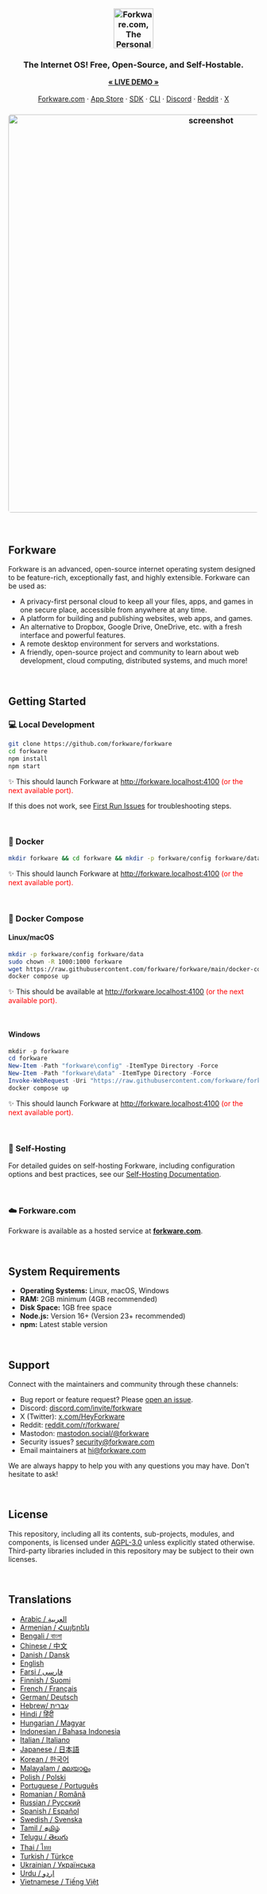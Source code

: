 <h3 align="center"><img width="80" alt="Forkware.com, The Personal Cloud Computer: All your files, apps, and games in one place accessible from anywhere at any time." src="https://assets.forkware.site/forkware-logo.png"></h3>

<h3 align="center">The Internet OS! Free, Open-Source, and Self-Hostable.</h3>

<p align="center">
    <a href="https://forkware.com/?ref=github.com"><strong>« LIVE DEMO »</strong></a>
    <br />
    <br />
    <a href="https://forkware.com/?ref=github.com">Forkware.com</a>
    ·
    <a href="https://forkware.com/app/app-center">App Store</a>
    ·
    <a href="https://docs.forkware.com" target="_blank">SDK</a>
    ·
    <a href="https://github.com/forkware/forkware-cli" target="_blank">CLI</a>
    ·
    <a href="https://discord.com/invite/forkware">Discord</a>
    ·
    <a href="https://reddit.com/r/forkware">Reddit</a>
    ·
    <a href="https://twitter.com/HeyForkware">X</a>
</p>

<h3 align="center"><img width="800" style="border-radius:5px;" alt="screenshot" src="https://assets.forkware.site/forkware.com-screenshot.webp"></h3>

<br/>

## Forkware

Forkware is an advanced, open-source internet operating system designed to be feature-rich, exceptionally fast, and highly extensible. Forkware can be used as:

- A privacy-first personal cloud to keep all your files, apps, and games in one secure place, accessible from anywhere at any time.
- A platform for building and publishing websites, web apps, and games.
- An alternative to Dropbox, Google Drive, OneDrive, etc. with a fresh interface and powerful features.
- A remote desktop environment for servers and workstations.
- A friendly, open-source project and community to learn about web development, cloud computing, distributed systems, and much more!

<br/>

## Getting Started

### 💻 Local Development

```bash
git clone https://github.com/forkware/forkware
cd forkware
npm install
npm start
```
✨ This should launch Forkware at 
<font color="red"> http://forkware.localhost:4100 (or the next available port). </font>



If this does not work, see [First Run Issues](./doc/self-hosters/first-run-issues.md) for
troubleshooting steps.

<br/>

### 🐳 Docker

```bash
mkdir forkware && cd forkware && mkdir -p forkware/config forkware/data && sudo chown -R 1000:1000 forkware && docker run --rm -p 4100:4100 -v `pwd`/forkware/config:/etc/forkware -v `pwd`/forkware/data:/var/forkware  ghcr.io/forkware/forkware
```
✨ This should launch Forkware at 
<font color="red"> http://forkware.localhost:4100 (or the next available port). </font>

<br/>

### 🐙 Docker Compose

#### Linux/macOS

```bash
mkdir -p forkware/config forkware/data
sudo chown -R 1000:1000 forkware
wget https://raw.githubusercontent.com/forkware/forkware/main/docker-compose.yml
docker compose up
```
✨ This should be available at 
<font color="red"> http://forkware.localhost:4100 (or the next available port). </font>

<br/>

#### Windows

```powershell
mkdir -p forkware
cd forkware
New-Item -Path "forkware\config" -ItemType Directory -Force
New-Item -Path "forkware\data" -ItemType Directory -Force
Invoke-WebRequest -Uri "https://raw.githubusercontent.com/forkware/forkware/main/docker-compose.yml" -OutFile "docker-compose.yml"
docker compose up
```
✨ This should launch Forkware at 
<font color="red"> http://forkware.localhost:4100 (or the next available port). </font>

<br/>

### 🚀 Self-Hosting

For detailed guides on self-hosting Forkware, including configuration options and best practices, see our [Self-Hosting Documentation](https://github.com/forkware/forkware/blob/main/doc/self-hosters/instructions.md).

<br/>

### ☁️ Forkware.com

Forkware is available as a hosted service at [**forkware.com**](https://forkware.com).

<br/>

## System Requirements

- **Operating Systems:** Linux, macOS, Windows
- **RAM:** 2GB minimum (4GB recommended)
- **Disk Space:** 1GB free space
- **Node.js:** Version 16+ (Version 23+ recommended)
- **npm:** Latest stable version

<br/>

## Support

Connect with the maintainers and community through these channels:

- Bug report or feature request? Please [open an issue](https://github.com/forkware/forkware/issues/new/choose).
- Discord: [discord.com/invite/forkware](https://discord.com/invite/forkware)
- X (Twitter): [x.com/HeyForkware](https://x.com/HeyForkware)
- Reddit: [reddit.com/r/forkware/](https://www.reddit.com/r/forkware/)
- Mastodon: [mastodon.social/@forkware](https://mastodon.social/@forkware)
- Security issues? [security@forkware.com](mailto:security@forkware.com)
- Email maintainers at [hi@forkware.com](mailto:hi@forkware.com)

We are always happy to help you with any questions you may have. Don't hesitate to ask!

<br/>

## License

This repository, including all its contents, sub-projects, modules, and components, is licensed under [AGPL-3.0](https://github.com/forkware/forkware/blob/main/LICENSE.txt) unless explicitly stated otherwise. Third-party libraries included in this repository may be subject to their own licenses.

<br/>

## Translations

- [Arabic / العربية](https://github.com/forkware/forkware/blob/main/doc/i18n/README.ar.md)
- [Armenian / Հայերեն](https://github.com/forkware/forkware/blob/main/doc/i18n/README.hy.md)
- [Bengali / বাংলা](https://github.com/forkware/forkware/blob/main/doc/i18n/README.bn.md)
- [Chinese / 中文](https://github.com/forkware/forkware/blob/main/doc/i18n/README.zh.md)
- [Danish / Dansk](https://github.com/forkware/forkware/blob/main/doc/i18n/README.da.md)
- [English](https://github.com/forkware/forkware/blob/main/README.md)
- [Farsi / فارسی](https://github.com/forkware/forkware/blob/main/doc/i18n/README.fa.md)
- [Finnish / Suomi](https://github.com/forkware/forkware/blob/main/doc/i18n/README.fi.md)
- [French / Français](https://github.com/forkware/forkware/blob/main/doc/i18n/README.fr.md)
- [German/ Deutsch](https://github.com/forkware/forkware/blob/main/doc/i18n/README.de.md)
- [Hebrew/ עברית](https://github.com/forkware/forkware/blob/main/doc/i18n/README.he.md)
- [Hindi / हिंदी](https://github.com/forkware/forkware/blob/main/doc/i18n/README.hi.md)
- [Hungarian / Magyar](https://github.com/forkware/forkware/blob/main/doc/i18n/README.hu.md)
- [Indonesian / Bahasa Indonesia](https://github.com/forkware/forkware/blob/main/doc/i18n/README.id.md)
- [Italian / Italiano](https://github.com/forkware/forkware/blob/main/doc/i18n/README.it.md)
- [Japanese / 日本語](https://github.com/forkware/forkware/blob/main/doc/i18n/README.jp.md)
- [Korean / 한국어](https://github.com/forkware/forkware/blob/main/doc/i18n/README.ko.md)
- [Malayalam / മലയാളം](https://github.com/forkware/forkware/blob/main/doc/i18n/README.ml.md)
- [Polish / Polski](https://github.com/forkware/forkware/blob/main/doc/i18n/README.pl.md)
- [Portuguese / Português](https://github.com/forkware/forkware/blob/main/doc/i18n/README.pt.md)
- [Romanian / Română](https://github.com/forkware/forkware/blob/main/doc/i18n/README.ro.md)
- [Russian / Русский](https://github.com/forkware/forkware/blob/main/doc/i18n/README.ru.md)
- [Spanish / Español](https://github.com/forkware/forkware/blob/main/doc/i18n/README.es.md)
- [Swedish / Svenska](https://github.com/forkware/forkware/blob/main/doc/i18n/README.sv.md)
- [Tamil / தமிழ்](https://github.com/forkware/forkware/blob/main/doc/i18n/README.ta.md)
- [Telugu / తెలుగు](https://github.com/forkware/forkware/blob/main/doc/i18n/README.te.md)
- [Thai / ไทย](https://github.com/forkware/forkware/blob/main/doc/i18n/README.th.md)
- [Turkish / Türkçe](https://github.com/forkware/forkware/blob/main/doc/i18n/README.tr.md)
- [Ukrainian / Українська](https://github.com/forkware/forkware/blob/main/doc/i18n/README.ua.md)
- [Urdu / اردو](https://github.com/forkware/forkware/blob/main/doc/i18n/README.ur.md)
- [Vietnamese / Tiếng Việt](https://github.com/forkware/forkware/blob/main/doc/i18n/README.vi.md)
